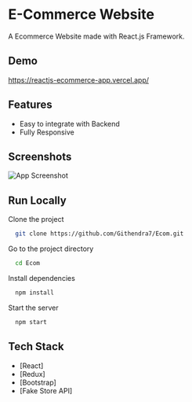 # E-Commerce Website

A Ecommerce Website made with React.js Framework.


## Demo

https://reactjs-ecommerce-app.vercel.app/

## Features

- Easy to integrate with Backend
- Fully Responsive


## Screenshots

![App Screenshot](https://i.ibb.co/fQ293tm/image.png)



## Run Locally

Clone the project

```bash
  git clone https://github.com/Githendra7/Ecom.git
```

Go to the project directory

```bash
  cd Ecom
```

Install dependencies

```bash
  npm install
```

Start the server

```bash
  npm start
```



## Tech Stack

* [React]
* [Redux]
* [Bootstrap]
* [Fake Store API]

